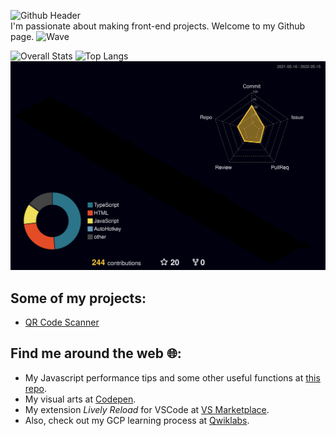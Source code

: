 ![Github Header](https://user-images.githubusercontent.com/27907396/168468707-ffed9d30-fc82-40aa-a3c4-5b8751c4d227.png)  
I'm passionate about making front-end projects. Welcome to my Github page. <img alt="Wave" width="32" height="32" src="https://camo.githubusercontent.com/e8e7b06ecf583bc040eb60e44eb5b8e0ecc5421320a92929ce21522dbc34c891/68747470733a2f2f6d656469612e67697068792e636f6d2f6d656469612f6876524a434c467a6361737252346961377a2f67697068792e676966">

![Overall Stats](https://github-readme-stats.vercel.app/api?username=uahnbu&show_icons=true&hide_border=true&theme=dracula)
![Top Langs](https://github-readme-stats.vercel.app/api/top-langs/?username=uahnbu&layout=compact&hide_border=true&theme=dracula)
![Profile 3D](profile-3d-contrib/profile-night-rainbow.svg)

## Some of my projects:
* [QR Code Scanner](https://uahnbu.github.io/qr)

## Find me around the web 🌐:
* My Javascript performance tips and some other useful functions at [this repo](./javascript-tips.md).
* My visual arts at [Codepen](https://codepen.io/uahnbu).
* My extension *Lively Reload* for VSCode at [VS Marketplace](https://marketplace.visualstudio.com/items?itemName=uahnbu.lively-reload).
* Also, check out my GCP learning process at [Qwiklabs](https://www.qwiklabs.com/public_profiles/20eeddb8-15c9-47c2-b71d-21c9609c4da4).

